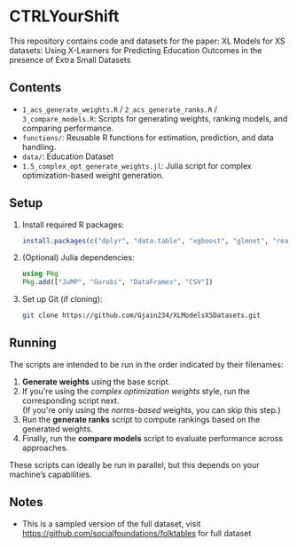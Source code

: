 # CTRLYourShift

This repository contains code and datasets for the paper: XL Models for XS datasets: Using X-Learners for Predicting Education Outcomes in the presence of Extra Small Datasets
## Contents

- `1_acs_generate_weights.R` / `2_acs_generate_ranks.R` / `3_compare_models.R`: Scripts for generating weights, ranking models, and comparing performance.
- `functions/`: Reusable R functions for estimation, prediction, and data handling.
- `data/`: Education Dataset
- `1.5_complex_opt_generate_weights.jl`: Julia script for complex optimization-based weight generation.

## Setup

1. Install required R packages:
    ```R
    install.packages(c("dplyr", "data.table", "xgboost", "glmnet", "readr"))
    ```

2. (Optional) Julia dependencies:
    ```julia
    using Pkg
    Pkg.add(["JuMP", "Gurobi", "DataFrames", "CSV"])
    ```

3. Set up Git (if cloning):
    ```bash
    git clone https://github.com/Gjain234/XLModelsXSDatasets.git
    ```
## Running

The scripts are intended to be run in the order indicated by their filenames:

1. **Generate weights** using the base script.
2. If you're using the *complex optimization weights* style, run the corresponding script next.  
   (If you're only using the *norms-based* weights, you can skip this step.)
3. Run the **generate ranks** script to compute rankings based on the generated weights.
4. Finally, run the **compare models** script to evaluate performance across approaches.

These scripts can ideally be run in parallel, but this depends on your machine’s capabilities.


## Notes

- This is a sampled version of the full dataset, visit https://github.com/socialfoundations/folktables for full dataset
